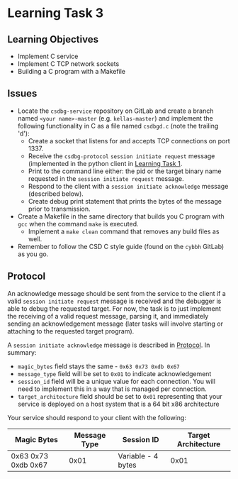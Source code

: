 # Learning Task 3

## Learning Objectives

* Implement C service
* Implement C TCP network sockets
* Building a C program with a Makefile

## Issues

* Locate the `csdbg-service` repository on GitLab and create a branch named
    `<your name>-master` (e.g. `kellas-master`) and implement the following
    functionality in C as a file named `csdbgd.c` (note the trailing 'd'):
    * Create a socket that listens for and accepts TCP connections on port
      1337.
    * Receive the `csdbg-protocol` `session initiate request` message 
      (implemented in the python client in [Learning Task 1](task1.md).
    * Print to the command line either: the pid or the target binary name
      requested in the `session initiate request` message.
    * Respond to the client with a `session initiate acknowledge` message
      (described below).
    * Create debug print statement that prints the bytes of the message prior 
      to transmission.
* Create a Makefile in the same directory that builds you C program with `gcc`
  when the command `make` is executed. 
    * Implement a `make clean` command that removes any build files as well.
* Remember to follow the CSD C style guide (found on the `cybbh` GitLab) as
  you go.

## Protocol

An acknowledge message should be sent from the service to the client if
a valid `session initiate request` message is received and the debugger is
able to debug the requested target. For now, the task is to just implement
the receiving of a valid request message, parsing it, and immediately sending
an acknowledgement message (later tasks will involve starting or attaching to
the requested target program).

A `session initiate acknowledge` message is described in 
[Protocol](../protocol.md). In summary:
* `magic_bytes` field stays the same - `0x63 0x73 0xdb 0x67`
* `message_type` field will be set to `0x01` to indicate acknowledgement
* `session_id` field will be a unique value for each connection. You will need
  to implement this in a way that is managed per connection.
* `target_architecture` field should be set to `0x01` representing that your
  service is deployed on a host system that is a 64 bit x86 architecture

Your service should respond to your client with the following:

| Magic Bytes | Message Type | Session ID | Target Architecture |
|-------------|--------------|------------|---------------------|
| 0x63 0x73 0xdb 0x67 | 0x01 | Variable - 4 bytes | 0x01 |

